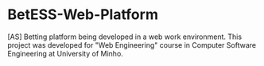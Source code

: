 # BetESS-Web-Platform
 [AS] Betting platform being developed in a web work environment. This project was developed for "Web Engineering" course in Computer Software Engineering at University of Minho.
